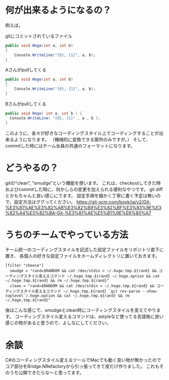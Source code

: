 # 何が出来るようになるの？

例えば。

gitにコミットされているファイル

```csharp
public void Hoge(int a, int b)
{
    Console.WriteLine("{0}, {1}", a, b);
}
```

Aさんがpullしてくる

```csharp
public void Hoge(int a, int b)
{
    Console.WriteLine("{0}, {1}", a, b);
}
```

Bさんがpullしてくる

```csharp
public void Hoge( int a, int b ) {
  Console.WriteLine( "{0}, {1}" , a , b );
}
```

このように、各々が好きなコーディングスタイル上でコーディングすることが出来るようになります。
（機械的に変換できる箇所のみですが。）
そして、commitした時にはチーム全員の共通のフォーマットになります。

# どうやるの？

gitの“clean”, “smudge”という機能を使います。
これは、checkoutしてきた時およびcommitした時に、何かしらの変更を加えられる便利なやつです。
git diffとかもちゃんと良い感じにでます。
設定手順を細かく丁寧に書く予定は無いので、設定方法はググってください。
https://git-scm.com/book/ja/v2/Git-%E3%81%AE%E3%82%AB%E3%82%B9%E3%82%BF%E3%83%9E%E3%82%A4%E3%82%BA-Git-%E3%81%AE%E5%B1%9E%E6%80%A7

# うちのチームでやっている方法

チーム統一のコーディングスタイルを記述した設定ファイルをリポジトリ直下に置き、
各個人の好きな設定ファイルをホームディレクトリに置いておきます。

```
[filter "cheese"]
  smudge = "rand=$RANDOM && cat /dev/stdin > ~/.hoge.tmp.${rand} && コーディングスタイル変えるコマンド ~/.hoge.tmp.${rand} ~/.hoge.option && cat ~/.hoge.tmp.${rand} && rm ~/.hoge.tmp.${rand}"
  clean = "rand=$RANDOM && cat /dev/stdin > ~/.hoge.tmp.${rand} && コーディングスタイル変えるコマンド ~/.hoge.tmp.${rand} `git rev-parse --show-toplevel`/.hoge.option && cat ~/.hoge.tmp.${rand} && rm ~/.hoge.tmp.${rand}"
```

後はこんな感じで、smudgeとclean時にコーディングスタイルを変えてやります。
コーディングスタイル変えるコマンドは、astyleなど使ってる言語毎に良い感じの物があると思うので、よしなにしてください。

# 余談

C#のコーディングスタイル変えるツールでMacでも動く良い物が無かったのでコア部分をBridge.NRefactoryから引っ張ってきて皮だけ作りました。
これもそのうち公開できたらな〜と思ってます。
